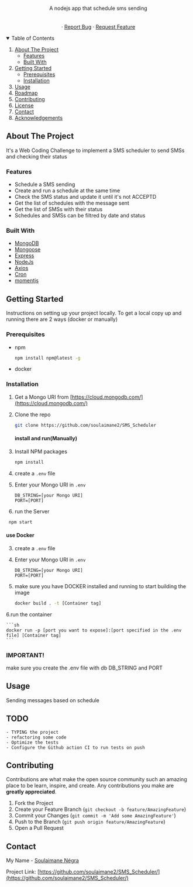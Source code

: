 <!-- PROJECT LOGO -->
<br />
<p align="center">

  <!-- <h3 align="center">Social</h3> -->

  <p align="center">
    A nodejs app that schedule sms sending
    <br />
    <br />
    <br />
    ·
    <a href="https://github.com/soulaimane2/SMS_Scheduler/issues">Report Bug</a>
    ·
    <a href="https://github.com/soulaimane2/SMS_Scheduler/issues">Request Feature</a>
  </p>
</p>



<!-- TABLE OF CONTENTS -->
<details open="open">
  <summary>Table of Contents</summary>
  <ol>
    <li>
      <a href="#about-the-project">About The Project</a>
      <ul>
       <li><a href="#features">Features</a></li>
        <li><a href="#built-with">Built With</a></li>
      </ul>
    </li>
    <li>
      <a href="#getting-started">Getting Started</a>
      <ul>
        <li><a href="#prerequisites">Prerequisites</a></li>
        <li><a href="#installation">Installation</a></li>
      </ul>
    </li>
    <li><a href="#usage">Usage</a></li>
    <li><a href="#roadmap">Roadmap</a></li>
    <li><a href="#contributing">Contributing</a></li>
    <li><a href="#license">License</a></li>
    <li><a href="#contact">Contact</a></li>
    <li><a href="#acknowledgements">Acknowledgements</a></li>
  </ol>
</details>



<!-- ABOUT THE PROJECT -->
## About The Project
It's a Web Coding Challenge to implement a SMS scheduler to send SMSs and checking their status

### Features
- Schedule a SMS sending
- Create and run a schedule at the same time
- Check the SMS status and update it until it's not ACCEPTD
- Get the list of schedules with the message sent
- Get the list of SMSs with their status
- Schedules and SMSs can be filtred by date and status


### Built With
* [MongoDB](https://mongoosejs.com/)
* [Mongoose](https://www.mongodb.com/)
* [Express](https://expressjs.com/)
* [NodeJs](https://nodejs.org/en/)
* [Axios](https://axios-http.com/)
* [Cron](https://www.npmjs.com/package/cron)
* [momentjs](https://momentjs.com/)


<!-- GETTING STARTED -->
## Getting Started

Instructions on setting up your project locally.
To get a local copy up and running there are 2 ways (docker or manually)

### Prerequisites

* npm
  ```sh
  npm install npm@latest -g
  ```
* docker

### Installation

1. Get a Mongo URI from [https://cloud.mongodb.com/](https://cloud.mongodb.com/)
2. Clone the repo
   ```sh
   git clone https://github.com/soulaimane2/SMS_Scheduler
   ```
   #### install and run(Manually) 
3. Install NPM packages 
   ```sh
   npm install
   ```
4. create a `.env` file 
5. Enter your Mongo URI in `.env`
   ```
   DB_STRING=[your Mongo URI]
   PORT=[PORT]
   ```

6. run the Server
  ```sh
   npm start
   ```
   #### use Docker

3. create a `.env` file 
4. Enter your Mongo URI in `.env`
   ```
   DB_STRING=[your Mongo URI]
   PORT=[PORT]
   ```
5. make sure you have DOCKER installed and running to start building the image

    ```sh
    docker build . -t [Container tag]
    ``` 
6.run the container

    ```sh
    docker run -p [port you want to expose]:[port specified in the .env file] [Container tag]
    ```

### IMPORTANT!

  make sure you create the .env file with db DB_STRING and PORT

<!-- USAGE EXAMPLES -->
## Usage

Sending messages based on schedule

## TODO
    - TYPING the project
    - refactoring some code
    - Optimize the tests
    - Configure the Github action CI to run tests on push


<!-- CONTRIBUTING -->
## Contributing

Contributions are what make the open source community such an amazing place to be learn, inspire, and create. Any contributions you make are **greatly appreciated**.

1. Fork the Project
2. Create your Feature Branch (`git checkout -b feature/AmazingFeature`)
3. Commit your Changes (`git commit -m 'Add some AmazingFeature'`)
4. Push to the Branch (`git push origin feature/AmazingFeature`)
5. Open a Pull Request

<!-- CONTACT -->
## Contact

My Name - [Soulaimane Négra](https://www.linkedin.com/in/soulaimane-n%C3%A9gra-07919621a/) 

Project Link: [https://github.com/soulaimane2/SMS_Scheduler/](https://github.com/soulaimane2/SMS_Scheduler/)



